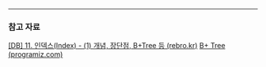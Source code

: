 
---
### 참고 자료
[[DB] 11. 인덱스(Index) - (1) 개념, 장단점, B+Tree 등 (rebro.kr)](https://rebro.kr/167)
[B+ Tree (programiz.com)](https://www.programiz.com/dsa/b-plus-tree)
